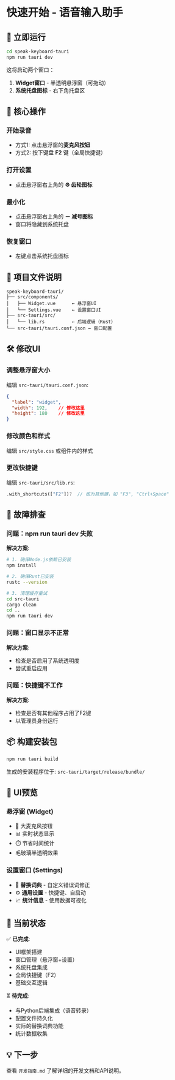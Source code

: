 # 快速开始 - 语音输入助手

## 🚀 立即运行

```bash
cd speak-keyboard-tauri
npm run tauri dev
```

这将启动两个窗口：
1. **Widget窗口** - 半透明悬浮窗（可拖动）
2. **系统托盘图标** - 右下角托盘区

## 🎯 核心操作

### 开始录音
- 方式1: 点击悬浮窗的**麦克风按钮**
- 方式2: 按下键盘 **F2** 键（全局快捷键）

### 打开设置
- 点击悬浮窗右上角的 **⚙️ 齿轮图标**

### 最小化
- 点击悬浮窗右上角的 **－ 减号图标**
- 窗口将隐藏到系统托盘

### 恢复窗口
- 左键点击系统托盘图标

## 📁 项目文件说明

```
speak-keyboard-tauri/
├── src/components/
│   ├── Widget.vue      ← 悬浮窗UI
│   └── Settings.vue    ← 设置窗口UI
├── src-tauri/src/
│   └── lib.rs          ← 后端逻辑（Rust）
└── src-tauri/tauri.conf.json ← 窗口配置
```

## 🛠️ 修改UI

### 调整悬浮窗大小
编辑 `src-tauri/tauri.conf.json`:
```json
{
  "label": "widget",
  "width": 192,    // 修改这里
  "height": 180    // 修改这里
}
```

### 修改颜色和样式
编辑 `src/style.css` 或组件内的样式

### 更改快捷键
编辑 `src-tauri/src/lib.rs`:
```rust
.with_shortcuts(["F2"])?  // 改为其他键，如 "F3", "Ctrl+Space"
```

## 🔧 故障排查

### 问题：npm run tauri dev 失败
**解决方案**:
```bash
# 1. 确保Node.js依赖已安装
npm install

# 2. 确保Rust已安装
rustc --version

# 3. 清理缓存重试
cd src-tauri
cargo clean
cd ..
npm run tauri dev
```

### 问题：窗口显示不正常
**解决方案**:
- 检查是否启用了系统透明度
- 尝试重启应用

### 问题：快捷键不工作
**解决方案**:
- 检查是否有其他程序占用了F2键
- 以管理员身份运行

## 📦 构建安装包

```bash
npm run tauri build
```

生成的安装程序位于: `src-tauri/target/release/bundle/`

## 🎨 UI预览

### 悬浮窗 (Widget)
- 🎤 大麦克风按钮
- 📊 实时状态显示
- ⏱️ 节省时间统计
- 毛玻璃半透明效果

### 设置窗口 (Settings)
- 📖 **替换词典** - 自定义错误词修正
- ⚙️ **通用设置** - 快捷键、自启动
- 📈 **统计信息** - 使用数据可视化

## 🚧 当前状态

✅ **已完成**:
- UI框架搭建
- 窗口管理（悬浮窗+设置）
- 系统托盘集成
- 全局快捷键（F2）
- 基础交互逻辑

⏳ **待完成**:
- 与Python后端集成（语音转录）
- 配置文件持久化
- 实际的替换词典功能
- 统计数据收集

## 💡 下一步

查看 `开发指南.md` 了解详细的开发文档和API说明。

